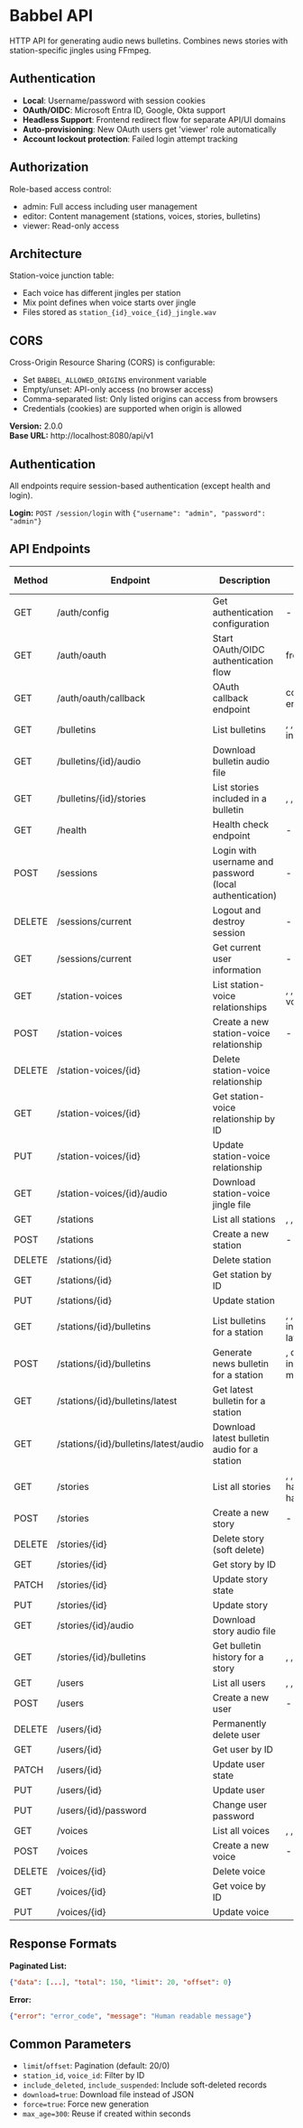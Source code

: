 # Babbel API

HTTP API for generating audio news bulletins. Combines news stories with station-specific jingles using FFmpeg.

## Authentication

- **Local**: Username/password with session cookies
- **OAuth/OIDC**: Microsoft Entra ID, Google, Okta support
- **Headless Support**: Frontend redirect flow for separate API/UI domains
- **Auto-provisioning**: New OAuth users get 'viewer' role automatically
- **Account lockout protection**: Failed login attempt tracking

## Authorization

Role-based access control:
- admin: Full access including user management
- editor: Content management (stations, voices, stories, bulletins)
- viewer: Read-only access

## Architecture

Station-voice junction table:
- Each voice has different jingles per station
- Mix point defines when voice starts over jingle
- Files stored as `station_{id}_voice_{id}_jingle.wav`

## CORS

Cross-Origin Resource Sharing (CORS) is configurable:
- Set `BABBEL_ALLOWED_ORIGINS` environment variable
- Empty/unset: API-only access (no browser access)
- Comma-separated list: Only listed origins can access from browsers
- Credentials (cookies) are supported when origin is allowed


**Version:** 2.0.0  
**Base URL:** http://localhost:8080/api/v1

## Authentication

All endpoints require session-based authentication (except health and login).

**Login:** `POST /session/login` with `{"username": "admin", "password": "admin"}`

## API Endpoints

| Method | Endpoint | Description | Parameters | Request Body |
|--------|----------|-------------|------------|--------------|
| GET | /auth/config | Get authentication configuration | - | - |
| GET | /auth/oauth | Start OAuth/OIDC authentication flow | frontend_url | - |
| GET | /auth/oauth/callback | OAuth callback endpoint | code*, state*, error | - |
| GET | /bulletins | List bulletins | , , , , , , station_id, include_stories | - |
| GET | /bulletins/{id}/audio | Download bulletin audio file |  | - |
| GET | /bulletins/{id}/stories | List stories included in a bulletin | , , , , , ,  | - |
| GET | /health | Health check endpoint | - | - |
| POST | /sessions | Login with username and password (local authentication) | - | JSON |
| DELETE | /sessions/current | Logout and destroy session | - | - |
| GET | /sessions/current | Get current user information | - | - |
| GET | /station-voices | List station-voice relationships | , , , , , , station_id, voice_id | - |
| POST | /station-voices | Create a new station-voice relationship | - | Form |
| DELETE | /station-voices/{id} | Delete station-voice relationship |  | - |
| GET | /station-voices/{id} | Get station-voice relationship by ID |  | - |
| PUT | /station-voices/{id} | Update station-voice relationship |  | Form |
| GET | /station-voices/{id}/audio | Download station-voice jingle file |  | - |
| GET | /stations | List all stations | , , , , ,  | - |
| POST | /stations | Create a new station | - | JSON |
| DELETE | /stations/{id} | Delete station |  | - |
| GET | /stations/{id} | Get station by ID |  | - |
| PUT | /stations/{id} | Update station |  | JSON |
| GET | /stations/{id}/bulletins | List bulletins for a station | , , , , , , , include_stories, latest | - |
| POST | /stations/{id}/bulletins | Generate news bulletin for a station | , download, include_story_list, max_age, force | JSON |
| GET | /stations/{id}/bulletins/latest | Get latest bulletin for a station |  | - |
| GET | /stations/{id}/bulletins/latest/audio | Download latest bulletin audio for a station |  | - |
| GET | /stories | List all stories | , , , , , , , has_voice, has_audio | - |
| POST | /stories | Create a new story | - | Form |
| DELETE | /stories/{id} | Delete story (soft delete) |  | - |
| GET | /stories/{id} | Get story by ID |  | - |
| PATCH | /stories/{id} | Update story state |  | JSON |
| PUT | /stories/{id} | Update story |  | Form |
| GET | /stories/{id}/audio | Download story audio file |  | - |
| GET | /stories/{id}/bulletins | Get bulletin history for a story | , , , , , ,  | - |
| GET | /users | List all users | , , , , , ,  | - |
| POST | /users | Create a new user | - | JSON |
| DELETE | /users/{id} | Permanently delete user |  | - |
| GET | /users/{id} | Get user by ID |  | - |
| PATCH | /users/{id} | Update user state |  | JSON |
| PUT | /users/{id} | Update user |  | JSON |
| PUT | /users/{id}/password | Change user password |  | JSON |
| GET | /voices | List all voices | , , , , ,  | - |
| POST | /voices | Create a new voice | - | JSON |
| DELETE | /voices/{id} | Delete voice |  | - |
| GET | /voices/{id} | Get voice by ID |  | - |
| PUT | /voices/{id} | Update voice |  | JSON |


## Response Formats

**Paginated List:**
```json
{"data": [...], "total": 150, "limit": 20, "offset": 0}
```

**Error:**
```json
{"error": "error_code", "message": "Human readable message"}
```

## Common Parameters

- `limit`/`offset`: Pagination (default: 20/0)
- `station_id`, `voice_id`: Filter by ID
- `include_deleted`, `include_suspended`: Include soft-deleted records
- `download=true`: Download file instead of JSON
- `force=true`: Force new generation
- `max_age=300`: Reuse if created within seconds

